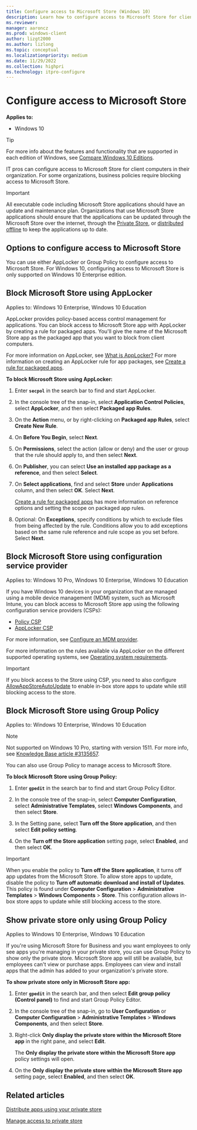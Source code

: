 ```yaml
---
title: Configure access to Microsoft Store (Windows 10)
description: Learn how to configure access to Microsoft Store for client computers and mobile devices in your organization.
ms.reviewer: 
manager: aaroncz
ms.prod: windows-client
author: lizgt2000
ms.author: lizlong
ms.topic: conceptual
ms.localizationpriority: medium
ms.date: 11/29/2022
ms.collection: highpri
ms.technology: itpro-configure
---
```


# Configure access to Microsoft Store

**Applies to:**

- Windows 10

> [!TIP]
> For more info about the features and functionality that are supported in each edition of Windows, see [Compare Windows 10 Editions](https://www.microsoft.com/WindowsForBusiness/Compare).

IT pros can configure access to Microsoft Store for client computers in their organization. For some organizations, business policies require blocking access to Microsoft Store.

> [!IMPORTANT]
> All executable code including Microsoft Store applications should have an update and maintenance plan.  Organizations that use Microsoft Store applications should ensure that the applications can be updated through the Microsoft Store over the internet, through the [Private Store](/microsoft-store/distribute-apps-from-your-private-store), or [distributed offline](/microsoft-store/distribute-offline-apps) to keep the applications up to date.

## Options to configure access to Microsoft Store

You can use either AppLocker or Group Policy to configure access to Microsoft Store. For Windows 10, configuring access to Microsoft Store is only supported on Windows 10 Enterprise edition.

## Block Microsoft Store using AppLocker

Applies to: Windows 10 Enterprise, Windows 10 Education

AppLocker provides policy-based access control management for applications. You can block access to Microsoft Store app with AppLocker by creating a rule for packaged apps. You'll give the name of the Microsoft Store app as the packaged app that you want to block from client computers.

For more information on AppLocker, see [What is AppLocker?](/windows/device-security/applocker/what-is-applocker) For more information on creating an AppLocker rule for app packages, see [Create a rule for packaged apps](/windows/device-security/applocker/create-a-rule-for-packaged-apps).

**To block Microsoft Store using AppLocker:**

1. Enter **`secpol`** in the search bar to find and start AppLocker.

2. In the console tree of the snap-in, select **Application Control Policies**, select **AppLocker**, and then select **Packaged app Rules**.

3. On the **Action** menu, or by right-clicking on **Packaged app Rules**, select **Create New Rule**.

4. On **Before You Begin**, select **Next**.

5. On **Permissions**, select the action (allow or deny) and the user or group that the rule should apply to, and then select **Next**.

6. On **Publisher**, you can select **Use an installed app package as a reference**, and then select **Select**.

7. On **Select applications**, find and select **Store** under **Applications** column, and then select **OK**. Select **Next**.

    [Create a rule for packaged apps](/windows/device-security/applocker/create-a-rule-for-packaged-apps) has more information on reference options and setting the scope on packaged app rules.

8. Optional: On **Exceptions**, specify conditions by which to exclude files from being affected by the rule. Conditions allow you to add exceptions based on the same rule reference and rule scope as you set before. Select **Next**.

## Block Microsoft Store using configuration service provider

Applies to: Windows 10 Pro, Windows 10 Enterprise, Windows 10 Education

If you have Windows 10 devices in your organization that are managed using a mobile device management (MDM) system, such as Microsoft Intune, you can block access to Microsoft Store app using the following configuration service providers (CSPs):

- [Policy CSP](/windows/client-management/mdm/policy-configuration-service-provider)
- [AppLocker CSP](/windows/client-management/mdm/applocker-csp)

For more information, see [Configure an MDM provider](/microsoft-store/configure-mdm-provider-microsoft-store-for-business).

For more information on the rules available via AppLocker on the different supported operating systems, see [Operating system requirements](/windows/security/threat-protection/windows-defender-application-control/applocker/requirements-to-use-applocker#operating-system-requirements).

> [!IMPORTANT]
> If you block access to the Store using CSP, you need to also configure [AllowAppStoreAutoUpdate](/windows/client-management/mdm/policy-csp-applicationmanagement#applicationmanagement-allowappstoreautoupdate) to enable in-box store apps to update while still blocking access to the store.

## Block Microsoft Store using Group Policy

Applies to: Windows 10 Enterprise, Windows 10 Education

> [!NOTE]
> Not supported on Windows 10 Pro, starting with version 1511. For more info, see [Knowledge Base article #3135657](/troubleshoot/windows-client/group-policy/cannot-disable-microsoft-store).

You can also use Group Policy to manage access to Microsoft Store.

**To block Microsoft Store using Group Policy:**

1. Enter **`gpedit`** in the search bar to find and start Group Policy Editor.

2. In the console tree of the snap-in, select **Computer Configuration**, select **Administrative Templates**, select **Windows Components**, and then select **Store**.

3. In the Setting pane, select **Turn off the Store application**, and then select **Edit policy setting**.

4. On the **Turn off the Store application** setting page, select **Enabled**, and then select **OK**.

> [!IMPORTANT]
> When you enable the policy to **Turn off the Store application**, it turns off app updates from the Microsoft Store. To allow store apps to update, disable the policy to **Turn off automatic download and install of Updates**. This policy is found under **Computer Configuration** > **Administrative Templates** > **Windows Components** > **Store**. This configuration allows in-box store apps to update while still blocking access to the store.

## Show private store only using Group Policy

Applies to Windows 10 Enterprise, Windows 10 Education

If you're using Microsoft Store for Business and you want employees to only see apps you're managing in your private store, you can use Group Policy to show only the private store. Microsoft Store app will still be available, but employees can't view or purchase apps. Employees can view and install apps that the admin has added to your organization's private store.

**To show private store only in Microsoft Store app:**

1. Enter **`gpedit`** in the search bar, and then select **Edit group policy (Control panel)** to find and start Group Policy Editor.

2. In the console tree of the snap-in, go to **User Configuration** or **Computer Configuration** > **Administrative Templates** > **Windows Components**, and then select **Store**.

3. Right-click **Only display the private store within the Microsoft Store app** in the right pane, and select **Edit**.

    The **Only display the private store within the Microsoft Store app** policy settings will open.

4. On the **Only display the private store within the Microsoft Store app** setting page, select **Enabled**, and then select **OK**.

## Related articles

[Distribute apps using your private store](/microsoft-store/distribute-apps-from-your-private-store)

[Manage access to private store](/microsoft-store/manage-access-to-private-store)
